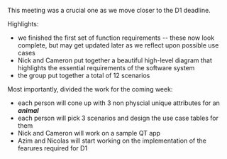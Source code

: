 This meeting was a crucial one as we move closer to the D1 deadline. 

Highlights:
- we finished the first set of function requirements -- these now look complete, but may get updated later as we reflect upon possible 
  use cases
- Nick and Cameron put together a beautiful high-level diagram that highlights the essential requirements of the software system
- the group put together a total of 12 scenarios

Most importantly, divided the work for the coming week:
- each person will cone up with 3 non physcial unique attributes for an **_animal_**
- each person will pick 3 scenarios and design the use case tables for them
- Nick and Cameron will work on a sample QT app 
- Azim and Nicolas will start working on the implementation of the fearures required for D1
